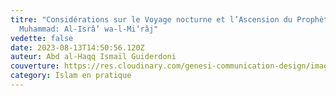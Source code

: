 ```yaml
---
titre: "Considérations sur le Voyage nocturne et l’Ascension du Prophète
  Muhammad: Al-Isrâ’ wa-l-Mi‘râj"
vedette: false
date: 2023-08-13T14:50:56.120Z
auteur: Abd al-Haqq Ismaïl Guiderdoni
couverture: https://res.cloudinary.com/genesi-communication-design/image/upload/v1691938296/Mahomet_2C_le_Voyage_nocturne_rsz7ce.jpg
category: Islam en pratique
---
```

